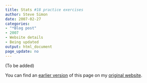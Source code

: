 ```yaml
---
title: Stats #18 practice exercises
author: Steve Simon
date: 2007-02-27
categories:
- "*Blog post"
- 2007
- Website details
- Being updated
output: html_document
page_update: no
---
```


(To be added)

<!---More--->

You can find an [earlier version][sim1] of this page on my [original website][sim2].

[sim1]: http://www.pmean.com/07/exercises18.htm
[sim2]: http://www.pmean.com/original_site.html
